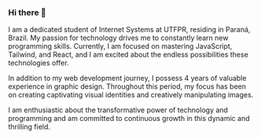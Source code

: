 ### Hi there 👋
I am a dedicated student of Internet Systems at UTFPR, residing in Paraná, Brazil. My passion for technology drives me to constantly learn new programming skills. Currently, I am focused on mastering JavaScript, Tailwind, and React, and I am excited about the endless possibilities these technologies offer.

In addition to my web development journey, I possess 4 years of valuable experience in graphic design. Throughout this period, my focus has been on creating captivating visual identities and creatively manipulating images.

I am enthusiastic about the transformative power of technology and programming and am committed to continuous growth in this dynamic and thrilling field.

